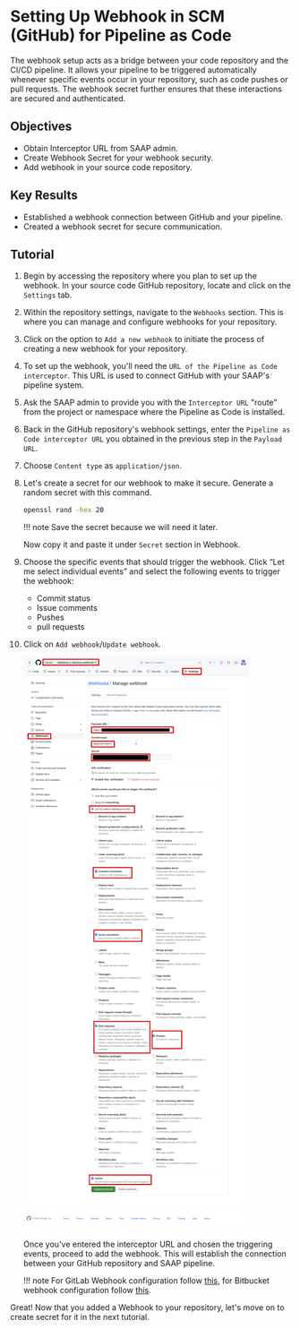 # Setting Up Webhook in SCM (GitHub) for Pipeline as Code

The webhook setup acts as a bridge between your code repository and the CI/CD pipeline. It allows your pipeline to be triggered automatically whenever specific events occur in your repository, such as code pushes or pull requests. The webhook secret further ensures that these interactions are secured and authenticated.

## Objectives

- Obtain Interceptor URL from SAAP admin.
- Create Webhook Secret for your webhook security.
- Add webhook in your source code repository.

## Key Results

- Established a webhook connection between GitHub and your pipeline.
- Created a webhook secret for secure communication.

## Tutorial

1. Begin by accessing the repository where you plan to set up the webhook. In your source code GitHub repository, locate and click on the `Settings` tab.

1. Within the repository settings, navigate to the `Webhooks` section. This is where you can manage and configure webhooks for your repository.

1. Click on the option to `Add a new webhook` to initiate the process of creating a new webhook for your repository.

1. To set up the webhook, you'll need the `URL of the Pipeline as Code interceptor`. This URL is used to connect GitHub with your SAAP's pipeline system.

1. Ask the SAAP admin to provide you with the `Interceptor URL` "route" from the project or namespace where the Pipeline as Code is installed.

1. Back in the GitHub repository's webhook settings, enter the `Pipeline as Code interceptor URL` you obtained in the previous step in the `Payload URL`.

1. Choose `Content type` as `application/json`.

1. Let's create a secret for our webhook to make it secure. Generate a random secret with this command.

    ```sh
    openssl rand -hex 20
    ```

    !!! note
        Save the secret because we will need it later.

    Now copy it and paste it under `Secret` section in Webhook.

1. Choose the specific events that should trigger the webhook. Click “Let me select individual events” and select the following events to trigger the webhook:

      - Commit status
      - Issue comments
      - Pushes
      - pull requests

1. Click on `Add webhook`/`Update webhook`.

    ![Webhook details](images/webhook-details.png)

    Once you've entered the interceptor URL and chosen the triggering events, proceed to add the webhook. This will establish the connection between your GitHub repository and SAAP pipeline.

    !!! note
        For GitLab Webhook configuration follow [this](https://pipelinesascode.com/docs/install/gitlab/), for Bitbucket webhook configuration follow [this](https://pipelinesascode.com/docs/install/bitbucket_cloud/).

Great! Now that you added a Webhook to your repository, let's move on to create secret for it in the next tutorial.
